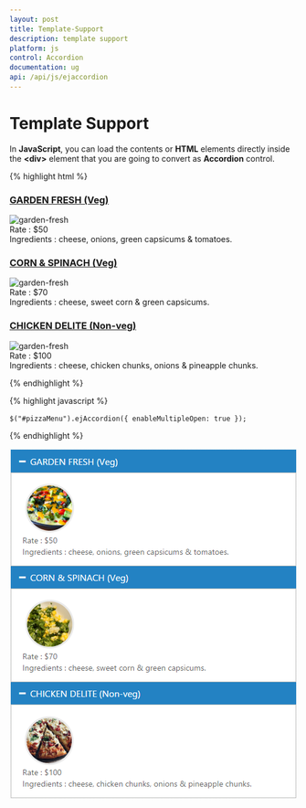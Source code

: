 ```yaml
---
layout: post
title: Template-Support
description: template support
platform: js
control: Accordion 
documentation: ug
api: /api/js/ejaccordion
---
```


# Template Support

In **JavaScript**, you can load the contents or **HTML** elements directly inside the **&lt;div&gt;** element that you are going to convert as **Accordion** control.

{% highlight html %}

   
<div id="pizzaMenu" style="width: 500px">
    <h3>
        <a href="#">GARDEN FRESH (Veg)</a>
    </h3>
    <div>
        <img src="~/Content/accordion/garden-veggie.png" alt="garden-fresh" />
        <div class="ingredients">
            Rate    : $50
            <br />
            Ingredients : cheese, onions, green capsicums & tomatoes.
        </div>
    </div>
    <h3>
        <a href="#">CORN & SPINACH (Veg)</a>
    </h3>
    <div>
        <img src="~/Content/accordion/corn-and-spinach-05.png" alt="garden-fresh" />
        <div class="ingredients">
            Rate    : $70
            <br />
            Ingredients : cheese, sweet corn & green capsicums.
        </div>
    </div>
    <h3>
        <a href="#">CHICKEN DELITE (Non-veg)</a>
    </h3>
    <div>
        <img src="~/Content/accordion/chicken-delite.png" alt="garden-fresh" />
        <div class="ingredients">
            Rate    : $100
            <br />
            Ingredients : cheese, chicken chunks, onions & pineapple chunks.
        </div>
    </div>
</div>

{% endhighlight %}

{% highlight javascript %}

    $("#pizzaMenu").ejAccordion({ enableMultipleOpen: true });

{% endhighlight %}



![](/js/Accordion/Template-Support_images/Template-Support_img1.png)

